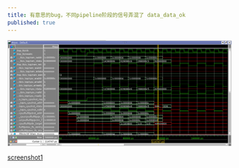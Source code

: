 ```yaml
---
title: 有意思的bug，不同pipeline阶段的信号弄混了 data_data_ok
published: true
---
```




![screenshot0](https://github.com/whensungoesdown/whensungoesdown.github.io/raw/main/_posts/2023-07-05-0.png)


[screenshot1](https://github.com/whensungoesdown/whensungoesdown.github.io/raw/main/_posts/2023-07-05-1.png)
